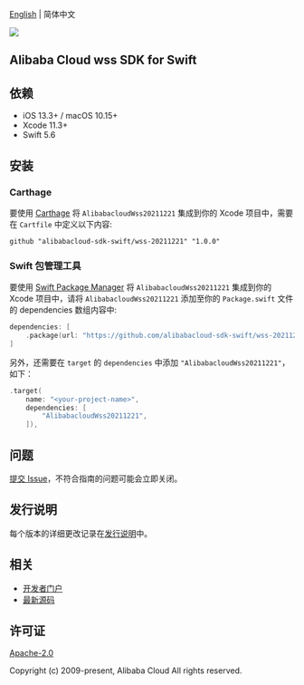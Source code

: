 [English](README.md) | 简体中文

![](https://aliyunsdk-pages.alicdn.com/icons/AlibabaCloud.svg)

## Alibaba Cloud wss SDK for Swift

## 依赖

- iOS 13.3+ / macOS 10.15+
- Xcode 11.3+
- Swift 5.6

## 安装

### Carthage

要使用 [Carthage](https://github.com/Carthage/Carthage) 将 `AlibabacloudWss20211221` 集成到你的 Xcode 项目中，需要在 `Cartfile` 中定义以下内容:

```ogdl
github "alibabacloud-sdk-swift/wss-20211221" "1.0.0"
```

### Swift 包管理工具

要使用 [Swift Package Manager](https://swift.org/package-manager/) 将 `AlibabacloudWss20211221` 集成到你的 Xcode 项目中，请将 `AlibabacloudWss20211221` 添加至你的 `Package.swift` 文件的 dependencies 数组内容中:

```swift
dependencies: [
    .package(url: "https://github.com/alibabacloud-sdk-swift/wss-20211221.git", from: "1.0.0")
]
```

另外，还需要在 `target` 的 `dependencies` 中添加 `"AlibabacloudWss20211221"`，如下：

```swift
.target(
    name: "<your-project-name>",
    dependencies: [
        "AlibabacloudWss20211221",
    ]),
```

## 问题

[提交 Issue](https://github.com/alibabacloud-sdk-swift/wss-20211221/issues/new)，不符合指南的问题可能会立即关闭。

## 发行说明

每个版本的详细更改记录在[发行说明](./ChangeLog.txt)中。

## 相关

* [开发者门户](https://next.api.aliyun.com/home)
* [最新源码](https://github.com/alibabacloud-sdk-swift/wss-20211221)

## 许可证

[Apache-2.0](http://www.apache.org/licenses/LICENSE-2.0)

Copyright (c) 2009-present, Alibaba Cloud All rights reserved.
